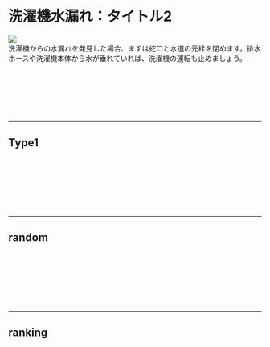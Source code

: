 <div id="page">
	<div id="main_image">
		<div id="main_image_inner">
			<h1>洗濯機水漏れ：タイトル2</h1>
		</div>
	</div>
	<img id="main-thum" src="https://sinozu.github.io/static20200403/02/mizumore_sentakuki.png">
		<div id="section01">
			洗濯機からの水漏れを発見した場合、まずは蛇口と水道の元栓を閉めます。排水ホースや洗濯機本体から水が垂れていれば、洗濯機の運転も止めましょう。
		</div>
</div>

<br>
<br>
<br>
<br>
<br>
<br>
<hr>
<h2>Type1</h2>
<div class="uz-placement_code1_test uz-ny"></div>
<link rel="stylesheet" href="https://dev-speee-ad.akamaized.net/tag/placement_code1_test/css/outer-style.css">
<script async type="text/javascript" src="https://dev-speee-ad.akamaized.net/tag/placement_code1_test/js/outer-frame.min.js" charset="utf-8"></script>


<br>
<br>
<br>
<br>
<br>
<br>
<hr>
<h2>random</h2>
<div class="uz-uo_placement_code_random uz-ny"></div>
<link rel="stylesheet" href="https://dev-speee-ad.akamaized.net/tag/uo_placement_code_random/css/outer-style.css">
<script async type="text/javascript" src="https://dev-speee-ad.akamaized.net/tag/uo_placement_code_random/js/outer-frame.min.js" charset="utf-8"></script>

<br>
<br>
<br>
<br>
<br>
<br>
<hr>
<h2>ranking</h2>
<div class="uz-uo_placement_code_ranking uz-ny"></div>
<link rel="stylesheet" href="https://dev-speee-ad.akamaized.net/tag/uo_placement_code_ranking/css/outer-style.css">
<script async type="text/javascript" src="https://dev-speee-ad.akamaized.net/tag/uo_placement_code_ranking/js/outer-frame.min.js" charset="utf-8"></script>
